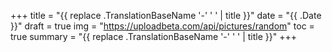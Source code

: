 +++
title = "{{ replace .TranslationBaseName '-' ' ' | title }}"
date = "{{ .Date }}"
draft = true
img = "https://uploadbeta.com/api/pictures/random"
toc = true
summary = "{{ replace .TranslationBaseName '-' ' ' | title }}"
+++
